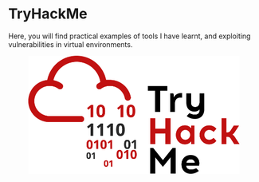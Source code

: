 # TryHackMe

Here, you will find practical examples of tools I have learnt, and exploiting vulnerabilities in virtual environments.

<div data-full-width="true">

<figure><img src="../.gitbook/assets/image (8).png" alt=""><figcaption></figcaption></figure>

</div>

